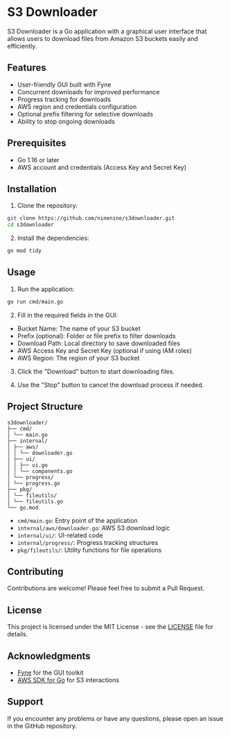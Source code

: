 # S3 Downloader

S3 Downloader is a Go application with a graphical user interface that allows users to download files from Amazon S3 buckets easily and efficiently.

## Features

- User-friendly GUI built with Fyne
- Concurrent downloads for improved performance
- Progress tracking for downloads
- AWS region and credentials configuration
- Optional prefix filtering for selective downloads
- Ability to stop ongoing downloads

## Prerequisites

- Go 1.16 or later
- AWS account and credentials (Access Key and Secret Key)

## Installation

1. Clone the repository:

```bash
git clone https://github.com/ninenine/s3downloader.git
cd s3downloader
```

2. Install the dependencies:

```bash
go mod tidy
```

## Usage

1. Run the application:

```bash
go run cmd/main.go
```

2. Fill in the required fields in the GUI:

- Bucket Name: The name of your S3 bucket
- Prefix (optional): Folder or file prefix to filter downloads
- Download Path: Local directory to save downloaded files
- AWS Access Key and Secret Key (optional if using IAM roles)
- AWS Region: The region of your S3 bucket

3. Click the "Download" button to start downloading files.

4. Use the "Stop" button to cancel the download process if needed.

## Project Structure

```plaintext
s3downloader/
├── cmd/
│ └── main.go
├── internal/
│ ├── aws/
│ │ └── downloader.go
│ ├── ui/
│ │ ├── ui.go
│ │ └── components.go
│ └── progress/
│ └── progress.go
├── pkg/
│ └── fileutils/
│ └── fileutils.go
└── go.mod
```

- `cmd/main.go`: Entry point of the application
- `internal/aws/downloader.go`: AWS S3 download logic
- `internal/ui/`: UI-related code
- `internal/progress/`: Progress tracking structures
- `pkg/fileutils/`: Utility functions for file operations

## Contributing

Contributions are welcome! Please feel free to submit a Pull Request.

## License

This project is licensed under the MIT License - see the [LICENSE](LICENSE) file for details.

## Acknowledgments

- [Fyne](https://fyne.io/) for the GUI toolkit
- [AWS SDK for Go](https://aws.amazon.com/sdk-for-go/) for S3 interactions

## Support

If you encounter any problems or have any questions, please open an issue in the GitHub repository.
